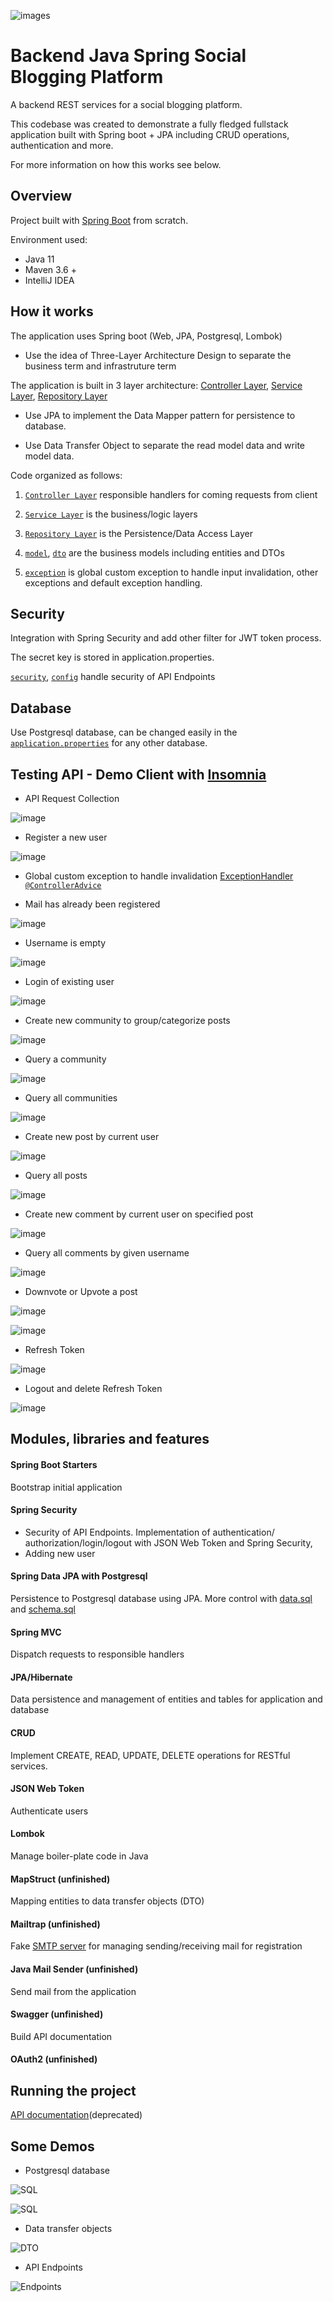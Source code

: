 ![images](https://github.com/namphuong2217/Social-Blogging-Platform/blob/main/documentation/realworld_logo.png)

# Backend Java Spring Social Blogging Platform 

A backend REST services for a social blogging platform.

This codebase was created to demonstrate a fully fledged fullstack application built with Spring boot + JPA including CRUD operations, authentication and more.

For more information on how this works see below.

## Overview

Project built with [Spring Boot](https://spring.io/projects/spring-boot) from scratch.

Environment used:

* Java 11
* Maven 3.6 +
* IntelliJ IDEA

## How it works

The application uses Spring boot (Web, JPA, Postgresql, Lombok)

* Use the idea of Three-Layer Architecture Design to separate the business term and infrastruture term

The application is built in 3 layer architecture: [Controller Layer](https://github.com/namphuong2217/Social-Blogging-Platform/tree/main/src/main/java/com/personalproject/socialbloggingplatform/controller), [Service Layer](https://github.com/namphuong2217/Social-Blogging-Platform/tree/main/src/main/java/com/personalproject/socialbloggingplatform/service), [Repository Layer](https://github.com/namphuong2217/Social-Blogging-Platform/tree/main/src/main/java/com/personalproject/socialbloggingplatform/repository)

* Use JPA to implement the Data Mapper pattern for persistence to database.

* Use Data Transfer Object to separate the read model data and write model data.

Code organized as follows:

1. [``Controller Layer``](https://github.com/namphuong2217/Social-Blogging-Platform/tree/main/src/main/java/com/personalproject/socialbloggingplatform/controller) responsible handlers for coming requests from client
2. [``Service Layer``](https://github.com/namphuong2217/Social-Blogging-Platform/tree/main/src/main/java/com/personalproject/socialbloggingplatform/service) is the business/logic layers
3. [``Repository Layer``](https://github.com/namphuong2217/Social-Blogging-Platform/tree/main/src/main/java/com/personalproject/socialbloggingplatform/repository) is the Persistence/Data Access Layer
4. [``model``](https://github.com/namphuong2217/Social-Blogging-Platform/tree/main/src/main/java/com/personalproject/socialbloggingplatform/model), [``dto``](https://github.com/namphuong2217/Social-Blogging-Platform/tree/main/src/main/java/com/personalproject/socialbloggingplatform/dto) are the business models including entities and DTOs

6. [``exception``](https://github.com/namphuong2217/Social-Blogging-Platform/tree/main/src/main/java/com/personalproject/socialbloggingplatform/exception) is global custom exception to handle input invalidation, other exceptions and default exception handling.

## Security

Integration with Spring Security and add other filter for JWT token process.

The secret key is stored in application.properties.

[``security``](https://github.com/namphuong2217/Social-Blogging-Platform/tree/main/src/main/java/com/personalproject/socialbloggingplatform/security), [``config``](https://github.com/namphuong2217/Social-Blogging-Platform/tree/main/src/main/java/com/personalproject/socialbloggingplatform/config) handle security of API Endpoints

## Database

Use Postgresql database, can be changed easily in the [``application.properties``](https://github.com/namphuong2217/Social-Blogging-Platform/blob/main/src/main/resources/application.properties) for any other database.

## Testing API - Demo Client with [Insomnia](https://insomnia.rest/)

* API Request Collection

![image](https://github.com/namphuong2217/Social-Blogging/blob/main/documentation/000%20API%20Collection.png)

* Register a new user

![image](https://github.com/namphuong2217/Social-Blogging/blob/main/documentation/001%20Register.png)

* Global custom exception to handle invalidation [ExceptionHandler ``@ControllerAdvice``](https://github.com/namphuong2217/Social-Blogging-Platform/tree/main/src/main/java/com/personalproject/socialbloggingplatform/exception)

* Mail has already been registered

![image](https://github.com/namphuong2217/Social-Blogging-Platform/blob/main/documentation/001%20Not%20unique%20mail.png)

* Username is empty

![image](https://github.com/namphuong2217/Social-Blogging-Platform/blob/main/documentation/001%20Register%20Request%20name%20empty.png)

* Login of existing user 

![image](https://github.com/namphuong2217/Social-Blogging/blob/main/documentation/002%20Login.png)

* Create new community to group/categorize posts

![image](https://github.com/namphuong2217/Social-Blogging/blob/main/documentation/003%20Create%20Community.png)

* Query a community

![image](https://github.com/namphuong2217/Social-Blogging/blob/main/documentation/003%20Query%20A%20Community.png)

* Query all communities

![image](https://github.com/namphuong2217/Social-Blogging/blob/main/documentation/004%20Query%20All%20Communities.png)

* Create new post by current user

![image](https://github.com/namphuong2217/Social-Blogging/blob/main/documentation/004%20Create%20a%20post.png)

* Query all posts

![image](https://github.com/namphuong2217/Social-Blogging/blob/main/documentation/006%20Query%20All%20Posts.png)

* Create new comment by current user on specified post

![image](https://github.com/namphuong2217/Social-Blogging/blob/main/documentation/007%20Create%20A%20Comment.png)

* Query all comments by given username

![image](https://github.com/namphuong2217/Social-Blogging/blob/main/documentation/007%20Query%20Comment%20by%20Username.png)

* Downvote or Upvote a post

![image](https://github.com/namphuong2217/Social-Blogging/blob/main/documentation/008%20Vote%20A%20Post.png)

![image](https://github.com/namphuong2217/Social-Blogging/blob/main/documentation/008%20Vote%20A%20Post%20Query%20Post.png)

* Refresh Token

![image](https://github.com/namphuong2217/Social-Blogging/blob/main/documentation/009%20Refresh%20TOken.png)

* Logout and delete Refresh Token

![image](https://github.com/namphuong2217/Social-Blogging/blob/main/documentation/009%20Logout%20RefreshToken%20deleted.png)

## Modules, libraries and features

#### Spring Boot Starters
Bootstrap initial application

#### Spring Security
* Security of API Endpoints. Implementation of authentication/ authorization/login/logout with JSON Web Token and Spring Security, 
* Adding new user

#### Spring Data JPA with Postgresql
Persistence to Postgresql database using JPA. More control with [data.sql](https://github.com/namphuong2217/Social-Blogging-Platform/blob/main/src/main/resources/data.sql) and [schema.sql](https://github.com/namphuong2217/Social-Blogging-Platform/blob/main/src/main/resources/schema.sql)

#### Spring MVC
Dispatch requests to responsible handlers

#### JPA/Hibernate
Data persistence and management of entities and tables for application and database

#### CRUD 
Implement CREATE, READ, UPDATE, DELETE operations for RESTful services.

#### JSON Web Token 
Authenticate users

#### Lombok
Manage boiler-plate code in Java

#### MapStruct (unfinished)
Mapping entities to data transfer objects (DTO)

#### Mailtrap (unfinished)
Fake [SMTP server](https://mailtrap.io/) for managing sending/receiving mail for registration

#### Java Mail Sender (unfinished)
Send mail from the application

#### Swagger (unfinished)
Build API documentation

#### OAuth2 (unfinished)

## Running the project

[API documentation](https://backend-reddit-heroku.herokuapp.com/swagger-ui.html)(deprecated)

## Some Demos

* Postgresql database

![SQL](https://github.com/namphuong2217/Social-Blogging-Platform/blob/main/documentation/011%20SQL%20Pgadmin%201.png)

![SQL](https://github.com/namphuong2217/Social-Blogging-Platform/blob/main/documentation/011%20SQL%20Pgadmin.png)

* Data transfer objects

![DTO](https://github.com/namphuong2217/Backend-JavaSpring-Reddit/blob/main/src/main/resources/images/Screenshot%20from%202020-11-13%2009-51-13.png)

* API Endpoints

![Endpoints](https://github.com/namphuong2217/Social-Blogging-Platform/blob/main/documentation/010%20API%20Endpoints.png)

